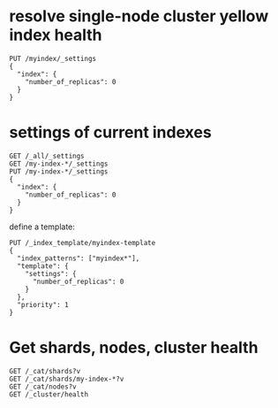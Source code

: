 # resolve single-node cluster yellow index health
```http
PUT /myindex/_settings
{
  "index": {
    "number_of_replicas": 0
  }
}
```
# settings of current indexes
```
GET /_all/_settings
GET /my-index-*/_settings
PUT /my-index-*/_settings
{
  "index": {
    "number_of_replicas": 0
  }
}
```
define a template:
```http
PUT /_index_template/myindex-template
{
  "index_patterns": ["myindex*"],
  "template": {
    "settings": {
      "number_of_replicas": 0
    }
  },
  "priority": 1
}
```

# Get shards, nodes, cluster health
```http
GET /_cat/shards?v
GET /_cat/shards/my-index-*?v
GET /_cat/nodes?v
GET /_cluster/health
```
